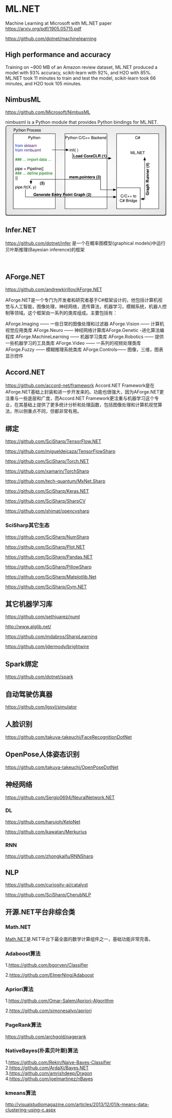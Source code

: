 # ML.NET
Machine Learning at Microsoft with ML.NET paper
https://arxiv.org/pdf/1905.05715.pdf

https://github.com/dotnet/machinelearning
## High performance and accuracy
Training on ~900 MB of an Amazon review dataset, ML.NET produced a model with 93% accuracy, scikit-learn with 92%, and H2O with 85%. ML.NET took 11 minutes to train and test the model, scikit-learn took 66 minutes, and H2O took 105 minutes.

## NimbusML
https://github.com/Microsoft/NimbusML

nimbusml is a Python module that provides Python bindings for ML.NET.
![](img/nimbusml.jpg)

## Infer.NET
https://github.com/dotnet/infer
是一个在概率图模型(graphical models)中运行贝叶斯推理(Bayesian inference)的框架

　　　　

## AForge.NET
https://github.com/andrewkirillov/AForge.NET

AForge.NET是一个专门为开发者和研究者基于C#框架设计的，他包括计算机视觉与人工智能，图像处理，神经网络，遗传算法，机器学习，模糊系统，机器人控制等领域。这个框架由一系列的类库组成。主要包括有：

AForge.Imaging —— 一些日常的图像处理和过滤器
AForge.Vision —— 计算机视觉应用类库
AForge.Neuro —— 神经网络计算库AForge.Genetic -进化算法编程库
AForge.MachineLearning —— 机器学习类库
AForge.Robotics —— 提供一些机器学习的工具类库
AForge.Video —— 一系列的视频处理类库
AForge.Fuzzy —— 模糊推理系统类库
AForge.Controls—— 图像，三维，图表显示控件

## Accord.NET
https://github.com/accord-net/framework
Accord.NET Framework是在AForge.NET基础上封装和进一步开发来的。功能也很强大，因为AForge.NET更注重与一些底层和广度，而Accord.NET Framework更注重与机器学习这个专业，在其基础上提供了更多统计分析和处理函数，包括图像处理和计算机视觉算法，所以侧重点不同，但都非常有用。

## 绑定
https://github.com/SciSharp/TensorFlow.NET

https://github.com/migueldeicaza/TensorFlowSharp

https://github.com/SciSharp/Torch.NET

https://github.com/xamarin/TorchSharp

https://github.com/tech-quantum/MxNet.Sharp

https://github.com/SciSharp/Keras.NET

https://github.com/SciSharp/SharpCV

https://github.com/shimat/opencvsharp

### SciSharp其它生态
https://github.com/SciSharp/NumSharp

https://github.com/SciSharp/Plot.NET

https://github.com/SciSharp/Pandas.NET

https://github.com/SciSharp/PillowSharp

https://github.com/SciSharp/Matplotlib.Net

https://github.com/SciSharp/Gym.NET

## 其它机器学习库
https://github.com/sethjuarez/numl

http://www.alglib.net/

https://github.com/mdabros/SharpLearning

https://github.com/jdermody/brightwire


## Spark绑定
https://github.com/dotnet/spark

## 自动驾驶仿真器
https://github.com/lgsvl/simulator

## 人脸识别
https://github.com/takuya-takeuchi/FaceRecognitionDotNet

## OpenPose人体姿态识别
https://github.com/takuya-takeuchi/OpenPoseDotNet

## 神经网络
https://github.com/Sergio0694/NeuralNetwork.NET

### DL
https://github.com/harujoh/KelpNet

https://github.com/kawatan/Merkurius

### RNN
https://github.com/zhongkaifu/RNNSharp

## NLP
https://github.com/curiosity-ai/catalyst

https://github.com/SciSharp/CherubNLP

## 开源.NET平台非综合类
### Math.NET
[Math.NET](https://github.com/mathnet/mathnet-numerics)是.NET平台下最全面的数学计算组件之一，基础功能非常完善。

### Adaboost算法
1.https://github.com/bgorven/Classifier

2.https://github.com/ElmerNing/Adaboost

### Apriori算法
1.https://github.com/Omar-Salem/Apriori-Algorithm

2.https://github.com/simonesalvo/apriori

### PageRank算法
https://github.com/archgold/pagerank

### NativeBayes(朴素贝叶斯)算法
1.https://github.com/Rekin/Naive-Bayes-Classifier
2.https://github.com/ArdaXi/Bayes.NET
3.https://github.com/amrishdeep/Dragon
4.https://github.com/joelmartinez/nBayes

### kmeans算法
http://visualstudiomagazine.com/articles/2013/12/01/k-means-data-clustering-using-c.aspx